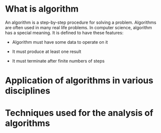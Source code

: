 # What is algorithm

An algorithm is a step-by-step procedure for solving a problem. Algorithms are often used in many real life problems. In computer science, algorithm has a special meaning. It is defined to have these features:

* Algorithm must have some data to operate on it

* It must produce at least one result

* It must terminate after finite numbers of steps

# Application of algorithms in various disciplines

# Techniques used for the analysis of algorithms



